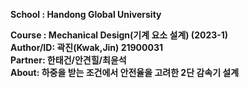 **School : Handong Global University**

**Course : Mechanical Design(기계 요소 설계) (2023-1)**  
**Author/ID: 곽진(Kwak,Jin) 21900031**   
**Partner: 한태건/안견힐/최윤석**  
**About: 하중을 받는 조건에서 안전율을 고려한 2단 감속기 설계**    
